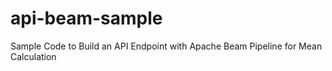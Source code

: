 # api-beam-sample
Sample Code to Build an API Endpoint with Apache Beam Pipeline for Mean Calculation
